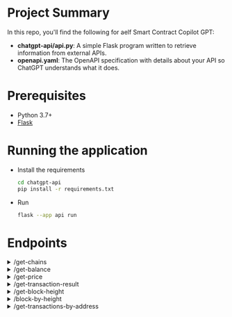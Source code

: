 # Project Summary

In this repo, you'll find the following for aelf Smart Contract Copilot GPT:
- **chatgpt-api/api.py**: A simple Flask program written to retrieve information from external APIs.
- **openapi.yaml**: The OpenAPI specification with details about your API so ChatGPT understands what it does.

# Prerequisites
- Python 3.7+
- [Flask](https://flask.palletsprojects.com/en/3.0.x/installation/)

# Running the application
- Install the requirements
    ```bash
    cd chatgpt-api
    pip install -r requirements.txt
    ```
- Run
    ```bash
    flask --app api run
    ```

# Endpoints

<details>
<summary>/get-chains</summary>
Get a list of supported chains.
</details>

<details>
<summary>/get-balance</summary>
Get the balance of an address in the corresponding chain.
</details>

<details>
<summary>/get-price</summary>
Get the price of a cryptocurrency.
</details>

<details>
<summary>/get-transaction-result</summary>
Get the result of a transaction in a specific chain.
</details>

<details>
<summary>/get-block-height</summary>
Get the current block height in a specific chain.
</details>

<details>
<summary>/block-by-height</summary>
Get block information by block height in a specific chain.
</details>

<details>
<summary>/get-transactions-by-address</summary>
Get transactions by address in a specific chain. Default value of page is 0.
</details>